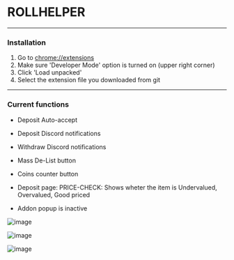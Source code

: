 
# ROLLHELPER

------------
### Installation
1.  Go to [chrome://extensions](chrome://extensions "chrome://extensions")
2.  Make sure 'Developer  Mode' option is turned on (upper right corner)
3.  Click 'Load unpacked'
4. Select the extension file you downloaded from git
------------

### Current functions
- Deposit Auto-accept
- Deposit Discord notifications
- Withdraw Discord notifications
- Mass De-List button
- Coins counter button
- Deposit page: PRICE-CHECK: Shows wheter the item is Undervalued, Overvalued, Good priced

- Addon popup is inactive

![image](https://user-images.githubusercontent.com/43382783/226195068-8ea21e4c-dc53-4474-8c08-0f6e8a3daf97.png)

![image](https://user-images.githubusercontent.com/43382783/226195058-a11a30c3-3d9a-4bb0-8849-6383289d913f.png)

![image](https://user-images.githubusercontent.com/43382783/226195091-a47d8102-fe48-4250-8a54-a1f1ac05dc19.png)

